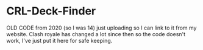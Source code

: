 # CRL-Deck-Finder
OLD CODE from 2020 (so I was 14)  just uploading so I can link to it from my website.
Clash royale has changed a lot since then so the code doesn't work, I've just put it here for safe keeping.
